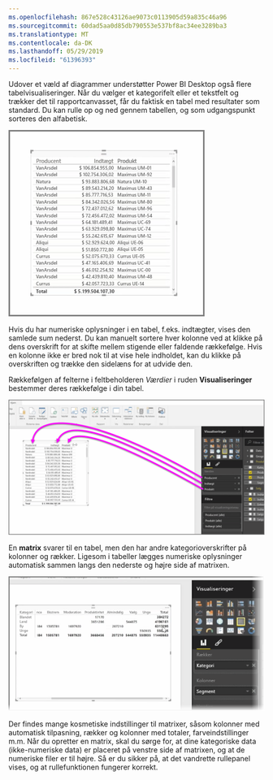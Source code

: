 ```yaml
---
ms.openlocfilehash: 867e528c43126ae9073c0113905d59a835c46a96
ms.sourcegitcommit: 60dad5aa0d85db790553e537bf8ac34ee3289ba3
ms.translationtype: MT
ms.contentlocale: da-DK
ms.lasthandoff: 05/29/2019
ms.locfileid: "61396393"
---
```

Udover et væld af diagrammer understøtter Power BI Desktop også flere tabelvisualiseringer. Når du vælger et kategorifelt eller et tekstfelt og trækker det til rapportcanvasset, får du faktisk en tabel med resultater som standard. Du kan rulle op og ned gennem tabellen, og som udgangspunkt sorteres den alfabetisk.

![](media/3-6-create-tables-matrixes/3-6_1.png)

Hvis du har numeriske oplysninger i en tabel, f.eks. indtægter, vises den samlede sum nederst. Du kan manuelt sortere hver kolonne ved at klikke på dens overskrift for at skifte mellem stigende eller faldende rækkefølge. Hvis en kolonne ikke er bred nok til at vise hele indholdet, kan du klikke på overskriften og trække den sidelæns for at udvide den.

Rækkefølgen af felterne i feltbeholderen *Værdier* i ruden **Visualiseringer** bestemmer deres rækkefølge i din tabel.

![](media/3-6-create-tables-matrixes/3-6_2.png)

En **matrix** svarer til en tabel, men den har andre kategorioverskrifter på kolonner og rækker. Ligesom i tabeller lægges numeriske oplysninger automatisk sammen langs den nederste og højre side af matrixen.

![](media/3-6-create-tables-matrixes/3-6_3.png)

Der findes mange kosmetiske indstillinger til matrixer, såsom kolonner med automatisk tilpasning, rækker og kolonner med totaler, farveindstillinger m.m. Når du opretter en matrix, skal du sørge for, at dine kategoriske data (ikke-numeriske data) er placeret på venstre side af matrixen, og at de numeriske filer er til højre. Så er du sikker på, at det vandrette rullepanel vises, og at rullefunktionen fungerer korrekt.

